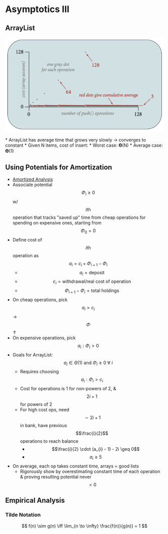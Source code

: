 # Asymptotics III
## ArrayList
<p algin="center">
    <img src="ArrayList.png">
</p>
* ArrayList has average time that grows very slowly → converges to constant
* Given N items, cost of insert:
    * Worst case: 𝚯(N)
    * Average case: 𝚯(1)

## Using Potentials for Amortization
* [Amortized Analysis](www.cs.cornell.edu/courses/cs3110/2011sp/lectures/lec20-amortized/amortized.htm)
* Associate potential $$\Phi_i \geq 0$$ w/ $$i\text{th}$$ operation that tracks "saved up" time from cheap operations for spending on expensive ones, starting from $$\Phi_0 = 0$$
* Define cost of $$i\text{th}$$ operation as $$a_i = c_i + \Phi_{i + 1} - \Phi_i$$
    * $$a_i = \text{deposit}$$
    * $$c_i = \text{withdrawal/real cost of operation}$$
    * $$\Phi_{i + 1} - \Phi_i = \text{total holdings}$$
* On cheap operations, pick $$a_i > c_i$$ → $$\Phi$$ ↑
* On expensive operations, pick $$a_i : \Phi_i > 0$$
* Goals for ArrayList: $$a_i \in \Theta(1) \text{ and } \Phi_i \geq 0\ \forall\ i$$
    * Requires choosing $$a_i : \Phi_i > c_i$$
    * Cost for operations is 1 for non-powers of 2, & $$2i + 1$$ for powers of 2
    * For high cost ops, need $$\sim 2i + 1$$ in bank, have previous $$\frac{i}{2}$$ operations to reach balance
        * $$\frac{i}{2} \cdot (a_{i} - 1) - 2i \geq 0$$
        * $$a_{i} \geq 5$$
* On average, each op takes constant time, arrays = good lists
    * Rigorously show by overestimating constant time of each operation & proving resulting potential never $$< 0$$

## Empirical Analysis
### Tilde Notation
$$
f(n) \sim g(n) \iff \lim_{n \to \infty} \frac{f(n)}{g(n)} = 1
$$
